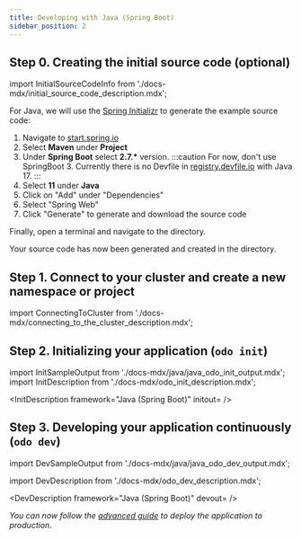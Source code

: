 ```yaml
---
title: Developing with Java (Spring Boot)
sidebar_position: 2
---
```


## Step 0. Creating the initial source code (optional)

import InitialSourceCodeInfo from './docs-mdx/initial_source_code_description.mdx';

<InitialSourceCodeInfo/>

For Java, we will use the [Spring Initializr](https://start.spring.io/) to generate the example source code:

1. Navigate to [start.spring.io](https://start.spring.io/) 
2. Select **Maven** under **Project**
3. Under **Spring Boot** select **2.7.\*** version.
:::caution
For now, don't use SpringBoot 3. Currently there is no Devfile in [registry.devfile.io](https://registry.devfile.io/) with Java 17.
:::
4. Select **11** under **Java**
5. Click on "Add" under "Dependencies"
6. Select "Spring Web"
7. Click "Generate" to generate and download the source code

Finally, open a terminal and navigate to the directory.

Your source code has now been generated and created in the directory.

## Step 1. Connect to your cluster and create a new namespace or project

import ConnectingToCluster from './docs-mdx/connecting_to_the_cluster_description.mdx';

<ConnectingToCluster/>

## Step 2. Initializing your application (`odo init`)


import InitSampleOutput from './docs-mdx/java/java_odo_init_output.mdx';
import InitDescription from './docs-mdx/odo_init_description.mdx';

<InitDescription framework="Java (Spring Boot)" initout=<InitSampleOutput/> />

## Step 3. Developing your application continuously (`odo dev`)

import DevSampleOutput from './docs-mdx/java/java_odo_dev_output.mdx';

import DevDescription from './docs-mdx/odo_dev_description.mdx';

<DevDescription framework="Java (Spring Boot)" devout=<DevSampleOutput/> />

_You can now follow the [advanced guide](../advanced/deploy/java.md) to deploy the application to production._
